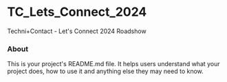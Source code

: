 TC_Lets_Connect_2024
====================

Techni+Contact - Let's Connect 2024 Roadshow

### About

This is your project's README.md file. It helps users understand what your
project does, how to use it and anything else they may need to know.